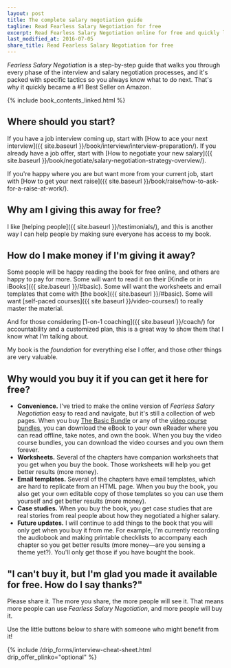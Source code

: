 ```yaml
---
layout: post
title: The complete salary negotiation guide
tagline: Read Fearless Salary Negotiation for free
excerpt: Read Fearless Salary Negotiation online for free and quickly learn everything you need to know about salary negotiation in one place.
last_modified_at: 2016-07-05
share_title: Read Fearless Salary Negotiation for free
---
```

<!--- You have a feeling you should negotiate your salary, but you don't know where to start. Searching online will help you find *tons* of articles written on many salary negotiation topics, but the sheer number of articles from reputable sources can be overwhelming.

What if there were a complete guide written by a single expert to walk you through the entire salary negotiation process?

## Read Fearless Salary Negotiation—the complete salary negotiation guide—for free online -->

*Fearless Salary Negotiation* is a step-by-step guide that walks you through every phase of the interview and salary negotiation processes, and it's packed with specific tactics so you always know what to do next. That's why it quickly became a #1 Best Seller on Amazon.

<html>
{% include book_contents_linked.html %}
</html>

## Where should you start?

If you have a job interview coming up, start with [How to ace your next interview]({{ site.baseurl }}/book/interview/interview-preparation/). If you already have a job offer, start with [How to negotiate your new salary]({{ site.baseurl }}/book/negotiate/salary-negotiation-strategy-overview/).

If you're happy where you are but want more from your current job, start with [How to get your next raise]({{ site.baseurl }}/book/raise/how-to-ask-for-a-raise-at-work/).

## Why am I giving this away for free?

I like [helping people]({{ site.baseurl }}/testimonials/), and this is another way I can help people by making sure everyone has access to my book.

## How do I make money if I'm giving it away?

Some people will be happy reading the book for free online, and others are happy to pay for more. Some will want to read it on their [Kindle or in iBooks]({{ site.baseurl }}/#basic). Some will want the worksheets and email templates that come with [the book]({{ site.baseurl }}/#basic). Some will want [self-paced courses]({{ site.baseurl }}/video-courses/) to really master the material. 

And for those considering [1-on-1 coaching]({{ site.baseurl }}/coach/) for accountability and a customized plan, this is a great way to show them that I know what I'm talking about.

My book is the *foundation* for everything else I offer, and those other things are very valuable.

## Why would you buy it if you can get it here for free?

<ul class="checkbox-list">
  <li class="checkbox-list__item"><strong>Convenience.</strong> I've tried to make the online version of <em>Fearless Salary Negotiation</em> easy to read and navigate, but it's still a collection of web pages. When you buy <a href="{{ site.baseurl }}/#basic">The Basic Bundle</a> or any of the <a href="{{ site.baseurl }}/video-courses/">video course bundles</a>, you can download the eBook to your own eReader where you can read offline, take notes, and own the book. When you buy the video course bundles, you can download the video courses and you own them forever.</li>
	<li class="checkbox-list__item"><strong>Worksheets.</strong> Several of the chapters have companion worksheets that you get when you buy the book. Those worksheets will help you get better results (more money).</li>
	<li class="checkbox-list__item"><strong>Email templates.</strong> Several of the chapters have email templates, which are hard to replicate from an HTML page. When you buy the book, you also get your own editable copy of those templates so you can use them yourself and get better results (more money).</li>
	<li class="checkbox-list__item"><strong>Case studies.</strong> When you buy the book, you get case studies that are real stories from real people about how they negotiated a higher salary.</li> 
	<li class="checkbox-list__item"><strong>Future updates.</strong> I will continue to add things to the book that you will only get when you buy it from me. For example, I'm currently recording the audiobook and making printable checklists to accompany each chapter so you get better results (more money—are you sensing a theme yet?). You'll only get those if you have bought the book.</li>
</ul>

## "I can't buy it, but I'm glad you made it available for free. How do I say thanks?"

Please share it. The more you share, the more people will see it. That means more people can use *Fearless Salary Negotiation*, and more people will buy it.

Use the little buttons below to share with someone who might benefit from it!

{% include /drip_forms/interview-cheat-sheet.html drip_offer_plinko="optional" %}	
